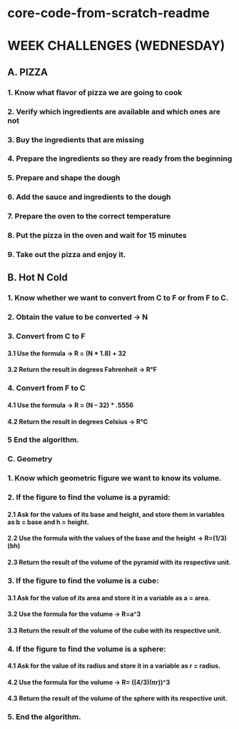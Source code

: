 # core-code-from-scratch-readme

# WEEK CHALLENGES (WEDNESDAY)
## A. PIZZA
### 1. Know what flavor of pizza we are going to cook
### 2. Verify which ingredients are available and which ones are not
### 3. Buy the ingredients that are missing
### 4. Prepare the ingredients so they are ready from the beginning
### 5. Prepare and shape the dough
### 6. Add the sauce and ingredients to the dough
### 7. Prepare the oven to the correct temperature
### 8. Put the pizza in the oven and wait for 15 minutes
### 9. Take out the pizza and enjoy it.

## B. Hot N Cold
### 1. Know whether we want to convert from C to F or from F to C.
### 2. Obtain the value to be converted -> N
### 3. Convert from C to F
#### 3.1 Use the formula -> R = (N * 1.8) + 32
#### 3.2 Return the result in degrees Fahrenheit -> R°F
### 4. Convert from F to C
#### 4.1 Use the formula -> R = (N – 32) * .5556
#### 4.2 Return the result in degrees Celsius -> R°C
### 5 End the algorithm.

### C. Geometry
### 1. Know which geometric figure we want to know its volume.
### 2. If the figure to find the volume is a pyramid:
#### 2.1 Ask for the values of its base and height, and store them in variables as b = base and h = height.
#### 2.2 Use the formula with the values of the base and the height -> R=(1/3)(bh)
#### 2.3 Return the result of the volume of the pyramid with its respective unit.
### 3. If the figure to find the volume is a cube:
#### 3.1 Ask for the value of its area and store it in a variable as a = area.
#### 3.2 Use the formula for the volume -> R=a^3
#### 3.3 Return the result of the volume of the cube with its respective unit.
### 4. If the figure to find the volume is a sphere:
#### 4.1 Ask for the value of its radius and store it in a variable as r = radius.
#### 4.2 Use the formula for the volume -> R= ((4/3)(πr))^3
#### 4.3 Return the result of the volume of the sphere with its respective unit.
### 5. End the algorithm.
